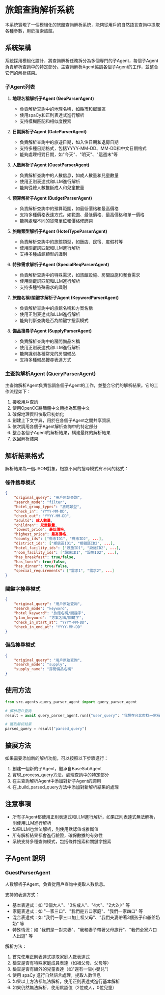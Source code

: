 # 旅館查詢解析系統

本系統實現了一個模組化的旅館查詢解析系統，能夠從用戶的自然語言查詢中提取各種參數，用於搜索旅館。

## 系統架構

系統採用模組化設計，將查詢解析任務拆分為多個專門的子Agent，每個子Agent負責解析查詢中的特定部分。主查詢解析Agent協調各個子Agent的工作，並整合它們的解析結果。

### 子Agent列表

1. **地理名稱解析子Agent (GeoParserAgent)**
   - 負責解析查詢中的地理名稱，如縣市和鄉鎮區
   - 使用spaCy和正則表達式進行解析
   - 支持模糊匹配和相似度搜索

2. **日期解析子Agent (DateParserAgent)**
   - 負責解析查詢中的旅遊日期，如入住日期和退房日期
   - 支持多種日期格式，包括YYYY-MM-DD、MM-DD和中文日期格式
   - 能夠處理相對日期，如"今天"、"明天"、"這週末"等

3. **人數解析子Agent (GuestParserAgent)**
   - 負責解析查詢中的人數信息，如成人數量和兒童數量
   - 使用正則表達式和LLM進行解析
   - 能夠從總人數推斷成人和兒童數量

4. **預算解析子Agent (BudgetParserAgent)**
   - 負責解析查詢中的預算範圍，如最低價格和最高價格
   - 支持多種價格表達方式，如範圍、最低價格、最高價格和單一價格
   - 能夠處理不同的貨幣單位和價格修飾詞

5. **旅館類型解析子Agent (HotelTypeParserAgent)**
   - 負責解析查詢中的旅館類型，如飯店、民宿、度假村等
   - 使用關鍵詞匹配和LLM進行解析
   - 支持多種旅館類型的識別

6. **特殊需求解析子Agent (SpecialReqParserAgent)**
   - 負責解析查詢中的特殊需求，如旅館設施、房間設施和餐食需求
   - 使用關鍵詞匹配和LLM進行解析
   - 支持多種特殊需求的識別

7. **旅館名稱/關鍵字解析子Agent (KeywordParserAgent)**
   - 負責解析查詢中的旅館名稱和方案名稱
   - 使用正則表達式和LLM進行解析
   - 能夠判斷查詢是否為關鍵字搜索模式

8. **備品搜尋子Agent (SupplyParserAgent)**
   - 負責解析查詢中的房間備品名稱
   - 使用正則表達式和LLM進行解析
   - 能夠識別各種常見的房間備品
   - 支持多種備品搜尋表達方式

### 主查詢解析Agent (QueryParserAgent)

主查詢解析Agent負責協調各個子Agent的工作，並整合它們的解析結果。它的工作流程如下：

1. 接收用戶查詢
2. 使用OpenCC將簡體中文轉換為繁體中文
3. 確保地理資料快取已初始化
4. 創建上下文字典，用於在各個子Agent之間共享資訊
5. 依次調用各個子Agent解析查詢中的特定部分
6. 整合各個子Agent的解析結果，構建最終的解析結果
7. 返回解析結果

## 解析結果格式

解析結果為一個JSON對象，根據不同的搜尋模式有不同的格式：

### 條件搜尋模式

```json
{
    "original_query": "用戶原始查詢",
    "search_mode": "filter",
    "hotel_group_types": "旅館類型",
    "check_in": "YYYY-MM-DD",
    "check_out": "YYYY-MM-DD",
    "adults": 成人數量,
    "children": 兒童數量,
    "lowest_price": 最低價格,
    "highest_price": 最高價格,
    "county_ids": ["縣市ID1", "縣市ID2", ...],
    "district_ids": ["鄉鎮區ID1", "鄉鎮區ID2", ...],
    "hotel_facility_ids": ["設施ID1", "設施ID2", ...],
    "room_facility_ids": ["設施ID1", "設施ID2", ...],
    "has_breakfast": true/false,
    "has_lunch": true/false,
    "has_dinner": true/false,
    "special_requirements": ["需求1", "需求2", ...]
}
```

### 關鍵字搜尋模式

```json
{
    "original_query": "用戶原始查詢",
    "search_mode": "keyword",
    "hotel_keyword": "旅館名稱/關鍵字",
    "plan_keyword": "方案名稱/關鍵字",
    "check_in_start_at": "YYYY-MM-DD",
    "check_in_end_at": "YYYY-MM-DD"
}
```

### 備品搜尋模式

```json
{
    "original_query": "用戶原始查詢",
    "search_mode": "supply",
    "supply_name": "房間備品名稱"
}
```

## 使用方法

```python
from src.agents.query_parser_agent import query_parser_agent

# 解析用戶查詢
result = await query_parser_agent.run({"user_query": "我想在台北市找一家有游泳池的五星級飯店，預算5000-8000元，兩大一小，8月15日入住兩晚"})

# 獲取解析結果
parsed_query = result["parsed_query"]
```

## 擴展方法

如果需要添加新的解析功能，可以按照以下步驟進行：

1. 創建一個新的子Agent，繼承自BaseSubAgent
2. 實現_process_query方法，處理查詢中的特定部分
3. 在主查詢解析Agent中添加對新子Agent的調用
4. 在_build_parsed_query方法中添加對新解析結果的處理

## 注意事項

- 所有子Agent都使用正則表達式和LLM進行解析，如果正則表達式無法解析，則使用LLM進行解析
- 如果LLM也無法解析，則使用默認值或推斷值
- 所有解析結果都會進行驗證，確保數據的有效性
- 系統支持多種查詢模式，包括條件搜索和關鍵字搜索

## 子Agent 說明

### GuestParserAgent

人數解析子Agent，負責從用戶查詢中提取人數信息。

支持的表達方式：
- 基本表達式：如 "2個大人"、"3名成人"、"4大"、"2大2小" 等
- 家庭表達式：如 "一家三口"、"我們是五口家庭"、"我們一家四口" 等
- 混合表達式：如 "我們一家三口加上祖父母"、"我們夫妻帶著3個孩子和爺爺奶奶" 等
- 特殊情況：如 "我們是一對夫妻"、"我和妻子帶著父母旅行"、"我們全家六口人出遊" 等

解析方法：
1. 首先使用正則表達式提取家庭人數表達式
2. 檢查是否有特殊家庭成員表達（如祖父母、父母等）
3. 檢查是否有額外的兒童表達（如"還有一個小嬰兒"）
4. 使用 spaCy 進行自然語言處理，提取人數信息
5. 如果以上方法都無法解析，使用正則表達式進行基本解析
6. 如果仍然無法解析，使用默認值（2位成人，0位兒童）

